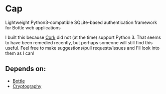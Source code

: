 # Cap

Lightweight Python3-compatible SQLite-based authentication framework for Bottle web applications

I built this because [Cork](https://github.com/FedericoCeratto/bottle-cork) did not (at the time) support Python 3. That seems to have been
remedied recently, but perhaps someone will still find this useful.  Feel free to make suggestions/pull requests/issues
and I'll look into them as I can!


## Depends on:

* [Bottle](https://github.com/bottlepy/bottle)
* [Cryptography](https://github.com/pyca/cryptography)
